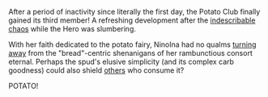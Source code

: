 <!-- title: Wooden Potato -->

After a period of inactivity since literally the first day, the Potato Club finally gained its third member! A refreshing development after the [indescribable chaos](https://x.com/ninomaeinanis/status/1919824275546190253) while the Hero was slumbering.

With her faith dedicated to the potato fairy, NinoIna had no qualms [turning away](https://youtu.be/l9HKSDG50HM?t=539s) from the "bread"-centric shenanigans of her rambunctious consort eternal. Perhaps the spud's elusive simplicity (and its complex carb goodness) could also shield [others](https://youtu.be/l9HKSDG50HM?t=5046s) who consume it?

POTATO!